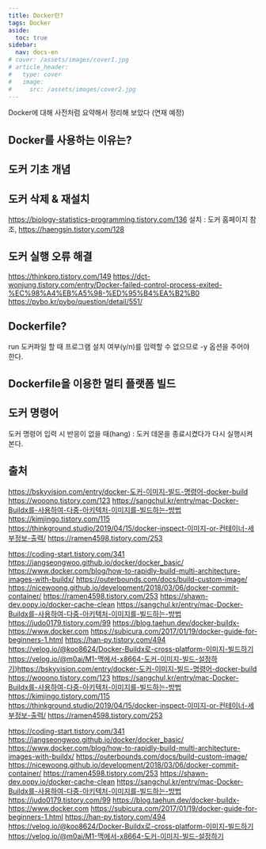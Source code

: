 ```yaml
---
title: Docker란?
tags: Docker
aside:
  toc: true
sidebar:
  nav: docs-en
# cover: /assets/images/cover1.jpg
# article_header:
#   type: cover
#   image:
#     src: /assets/images/cover2.jpg
---
```


Docker에 대해 사전처럼 요약해서 정리해 보았다 (연재 예정)

<!-- more -->

## Docker를 사용하는 이유는?

## 도커 기초 개념

## 도커 삭제 & 재설치
https://biology-statistics-programming.tistory.com/136
설치 : 도커 홈페이지 참조, https://haengsin.tistory.com/128

## 도커 실행 오류 해결
https://thinkpro.tistory.com/149
https://dct-wonjung.tistory.com/entry/Docker-failed-control-process-exited-%EC%98%A4%EB%A5%98-%ED%95%B4%EA%B2%B0
https://pybo.kr/pybo/question/detail/551/

## Dockerfile?
run 도커파일 할 때 프로그램 설치 여부(y/n)를 입력할 수 없으므로 -y 옵션을 주어야 한다.

## Dockerfile을 이용한 멀티 플랫폼 빌드

## 도커 명령어
도커 명령어 입력 시 반응이 없을 때(hang) : 도커 데몬을 종료시켰다가 다시 실행시켜 본다.

## 출처
https://bskyvision.com/entry/docker-도커-이미지-빌드-명령어-docker-build
https://wooono.tistory.com/123
https://sangchul.kr/entry/mac-Docker-Buildx를-사용하여-다중-아키텍처-이미지를-빌드하는-방법
https://kimjingo.tistory.com/115
https://thinkground.studio/2019/04/15/docker-inspect-이미지-or-컨테이너-세부정보-출력/
https://ramen4598.tistory.com/253

https://coding-start.tistory.com/341
https://jangseongwoo.github.io/docker/docker_basic/
https://www.docker.com/blog/how-to-rapidly-build-multi-architecture-images-with-buildx/
https://outerbounds.com/docs/build-custom-image/
https://nicewoong.github.io/development/2018/03/06/docker-commit-container/
https://ramen4598.tistory.com/253
https://shawn-dev.oopy.io/docker-cache-clean
https://sangchul.kr/entry/mac-Docker-Buildx를-사용하여-다중-아키텍처-이미지를-빌드하는-방법
https://judo0179.tistory.com/99
https://blog.taehun.dev/docker-buildx-
https://www.docker.com
https://subicura.com/2017/01/19/docker-guide-for-beginners-1.html
https://han-py.tistory.com/494
https://velog.io/@koo8624/Docker-Buildx로-cross-platform-이미지-빌드하기
https://velog.io/@m0ai/M1-맥에서-x8664-도커-이미지-빌드-설정하기)https://bskyvision.com/entry/docker-도커-이미지-빌드-명령어-docker-build
https://wooono.tistory.com/123
https://sangchul.kr/entry/mac-Docker-Buildx를-사용하여-다중-아키텍처-이미지를-빌드하는-방법
https://kimjingo.tistory.com/115
https://thinkground.studio/2019/04/15/docker-inspect-이미지-or-컨테이너-세부정보-출력/
https://ramen4598.tistory.com/253

https://coding-start.tistory.com/341
https://jangseongwoo.github.io/docker/docker_basic/
https://www.docker.com/blog/how-to-rapidly-build-multi-architecture-images-with-buildx/
https://outerbounds.com/docs/build-custom-image/
https://nicewoong.github.io/development/2018/03/06/docker-commit-container/
https://ramen4598.tistory.com/253
https://shawn-dev.oopy.io/docker-cache-clean
https://sangchul.kr/entry/mac-Docker-Buildx를-사용하여-다중-아키텍처-이미지를-빌드하는-방법
https://judo0179.tistory.com/99
https://blog.taehun.dev/docker-buildx-
https://www.docker.com
https://subicura.com/2017/01/19/docker-guide-for-beginners-1.html
https://han-py.tistory.com/494
https://velog.io/@koo8624/Docker-Buildx로-cross-platform-이미지-빌드하기
https://velog.io/@m0ai/M1-맥에서-x8664-도커-이미지-빌드-설정하기
